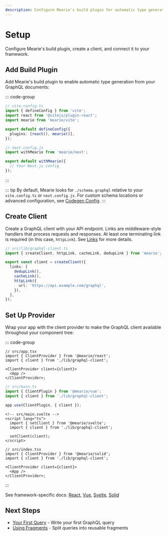```yaml
---
description: Configure Mearie's build plugin for automatic type generation, create a GraphQL client with links, and set up the provider for your framework.
---
```


# Setup

Configure Mearie's build plugin, create a client, and connect it to your framework.

## Add Build Plugin

Add Mearie's build plugin to enable automatic type generation from your GraphQL documents:

::: code-group

```typescript [Vite]
// vite.config.ts
import { defineConfig } from 'vite';
import react from '@vitejs/plugin-react';
import mearie from 'mearie/vite';

export default defineConfig({
  plugins: [react(), mearie()],
});
```

```typescript [Next.js]
// next.config.js
import withMearie from 'mearie/next';

export default withMearie({
  // Your Next.js config
});
```

:::

::: tip
By default, Mearie looks for `./schema.graphql` relative to your `vite.config.ts` or `next.config.js`. For custom schema locations or advanced configuration, see [Codegen Config](/config/codegen).
:::

## Create Client

Create a GraphQL client with your API endpoint. Links are middleware-style handlers that process requests and responses. At least one terminating link is required (in this case, `httpLink`). See [Links](/guides/links) for more details.

```typescript
// src/lib/graphql-client.ts
import { createClient, httpLink, cacheLink, dedupLink } from 'mearie';

export const client = createClient({
  links: [
    dedupLink(),
    cacheLink(),
    httpLink({
      url: 'https://api.example.com/graphql',
    }),
  ],
});
```

## Set Up Provider

Wrap your app with the client provider to make the GraphQL client available throughout your component tree:

::: code-group

```tsx [React]
// src/app.tsx
import { ClientProvider } from '@mearie/react';
import { client } from './lib/graphql-client';

<ClientProvider client={client}>
  <App />
</ClientProvider>;
```

```ts [Vue]
// src/main.ts
import { ClientPlugin } from '@mearie/vue';
import { client } from './lib/graphql-client';

app.use(ClientPlugin, { client });
```

```svelte [Svelte]
<!-- src/main.svelte -->
<script lang="ts">
  import { setClient } from '@mearie/svelte';
  import { client } from './lib/graphql-client';

  setClient(client);
</script>
```

```tsx [Solid]
// src/index.tsx
import { ClientProvider } from '@mearie/solid';
import { client } from './lib/graphql-client';

<ClientProvider client={client}>
  <App />
</ClientProvider>;
```

:::

See framework-specific docs: [React](/frameworks/react), [Vue](/frameworks/vue), [Svelte](/frameworks/svelte), [Solid](/frameworks/solid)

## Next Steps

- [Your First Query](/getting-started/your-first-query) - Write your first GraphQL query
- [Using Fragments](/getting-started/using-fragments) - Split queries into reusable fragments

